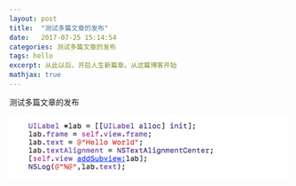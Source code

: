 ```yaml
---
layout: post
title:  "测试多篇文章的发布"
date:   2017-07-25 15:14:54
categories: 测试多篇文章的发布 
tags: hello 
excerpt: 从此以后，开启人生新篇章。从这篇博客开始
mathjax: true
---
```


测试多篇文章的发布
    

![](https://raw.githubusercontent.com/jxyu/jxyu.github.io/master/img/1.png)
